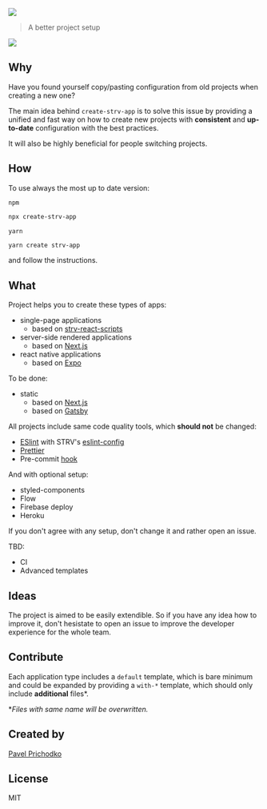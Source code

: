 ![](https://cdn.rawgit.com/prichodko/create-strv-app/2322955/logo.svg)

> A better project setup

![](https://raw.githubusercontent.com/prichodko/create-strv-app/master/screenshot.gif)

## Why

Have you found yourself copy/pasting configuration from old projects when creating a new one?

The main idea behind `create-strv-app` is to solve this issue by providing a unified and fast way on how to create new projects with **consistent** and **up-to-date** configuration with the best practices.

It will also be highly beneficial for people switching projects.

## How

To use always the most up to date version:

`npm`

```bash
npx create-strv-app
```

`yarn`

```bash
yarn create strv-app
```

and follow the instructions.

## What

Project helps you to create these types of apps:

* single-page applications
  * based on [strv-react-scripts](https://github.com/prichodko/strv-react-scripts)
* server-side rendered applications
  * based on [Next.js](https://github.com/zeit/next)
* react native applications
  * based on [Expo](https://expo.io)

To be done:

* static
  * based on [Next.js](https://github.com/zeit/next.js/)
  * based on [Gatsby](https://github.com/gatsbyjs/gatsby)

All projects include same code quality tools, which **should not** be changed:

* [ESlint](https://eslint.org) with STRV's [eslint-config](https://github.com/strvcom/eslint-config-javascript/)
* [Prettier](https://prettier.io/)
* Pre-commit [hook](https://github.com/okonet/lint-staged)

And with optional setup:

* styled-components
* Flow
* Firebase deploy
* Heroku

If you don't agree with any setup, don't change it and rather open an issue.

TBD:

* CI
* Advanced templates

## Ideas

The project is aimed to be easily extendible. So if you have any idea how to improve it, don't hesistate to open an issue to improve the developer experience for the whole team.

## Contribute

Each application type includes a `default` template, which is bare minimum and could be expanded by providing a `with-*` template, which should only include **additional** files\*.

\*_Files with same name will be overwritten._

## Created by

[Pavel Prichodko](https://twitter.com/prchdk)

## License

MIT
